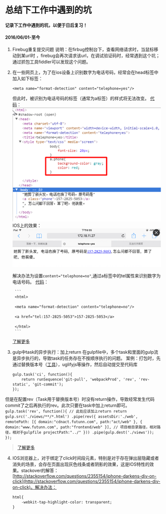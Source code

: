 # 总结下工作中遇到的坑

#### 记录下工作中遇到的坑，以便于日后复习！
#### 2016/06/01-至今

1. Firebug重复提交问题
说明：在firbug控制台下，查看网络请求时，当鼠标移动到某url时 ，firebug会再次请求该url，在调试验证码时，经常遇到这个坑；通过抓包工具fiddler可以发现这个问题。

2. 在一些网页上，为了在ios设备上识别数字为电话号码，经常会在head标签中加入如下标签：
    ```
    <meta name="format-detection" content="telephone=yes"/>
    ```
    但此时，被识别为电话号码的标签（通常为a标签）的样式将无法改变。
    [代码](demos/01.html)：
    ![](asserts/02.png)
    IOS上的效果：
    ![](asserts/01.png)

    解决办法为设置`content="telephone=no"`,通过a标签中的tel属性来识别数字为电话号码。
    [代码](demo02.html)：
        
        ```
        <html>
        
        <meta name="format-detection" content="telephone=no"/>
       
        <a href="tel:157-2825-5053">157-2825-5053</a>
        
        </html>
        ```
    [了解更多](https://css-tricks.com/the-current-state-of-telephone-links/)

3. gulp中task的异步执行：加上return
在gulpfile中，多个task和里面的gulp流是异步执行的，导致task的任务存在不按顺序执行的问题。
案例：打包时，先通过替换版本号（[工具](https://github.com/AlanZhang001/gulp-rev-hash3)），uglifyjs等操作，然后自动提交至代码库
    ```
    gulp.task('ci', function(){
        return runSequence('git-pull', 'webpackProd', 'rev', 'rev-static', 'git-commit');
    });
    ```
但是在配置rev（Task用于替换版本号）时没有return操作，导致经常发生代码commit了之后再执行的rev。此次只要在task中加上return即可。
    ```
    gulp.task('rev', function(){
        // 此处应该加上return
        return  gulp.src('./views/**/*.html')
            .pipe(rev({
                assetsDir:'./web',
                remotePath: [{
                    domain:"cdnact.futunn.com",
                    path:"act/web"
                }, {
                    domain:"www.futunn.com",
                    path:"frontend/web"
                }],
                // 项目根目录路径，相对路径，相对于gulpfile
                projectPath:"../"
            }))
            .pipe(gulp.dest('./views'));
    });
    ```
> [了解更多](http://stackoverflow.com/questions/21699146/gulp-js-task-return-on-src)

4. IOS浏览器上，对于绑定了click时间段元素，特别是对于存在弹出层隐藏或者消失的场景，会存在页面出现灰色线条或者阴影的效果，这是IOS特性的效果。stackover的解答：[http://stackoverflow.com/questions/2355154/iphone-darkens-div-on-click](http://stackoverflow.com/questions/2355154/iphone-darkens-div-on-click)。解决办法：

    ```
    html{
        -webkit-tap-highlight-color: transparent;
    }
    ```
